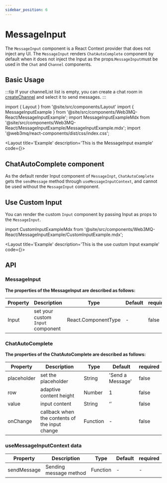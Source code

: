 ```yaml
---
sidebar_position: 6
---
```

# MessageInput
The `MessageInput` component is a React Context provider that does not inject any UI. The `MessageInput` renders `ChatAutoComplete` component by default when it does not inject the Input as the props.`MessageInput`must be used in the `Chat` and `Channel` components.

## Basic Usage
:::tip
If your channelList list is empty, you can create a chat room in [createChannel](/docs/Ethos-UI-Components/Ethos-React/chatComponent/CreateChannel) and select it to send messages.
:::

import { Layout } from '@site/src/components/Layout'
import { MessageInputExample } from '@site/src/components/Web3MQ-React/MessageInputExample';
import MessageInputExampleMdx from '@site/src/components/Web3MQ-React/MessageInputExample/MessageInputExample.mdx';
import '@web3mq/react-components/dist/css/index.css';

<Layout
title='Example'
description='This is the MessageInput example'
code={<MessageInputExampleMdx />}>
<MessageInputExample />
</Layout>

## ChatAutoComplete component
As the default render Input component of `MessageInpt`, `ChatAutoComplete` gets the `sendMessage` method through `useMessageInputContext`, and cannot be used without the `MessageInput` component.

## Use Custom Input
You can render the custom `Input` component by passing Input as props to the `MessageInput`.

import CustomInputExampleMdx from '@site/src/components/Web3MQ-React/MessageInputExample/CustomInputExample.mdx';

<Layout
title='Example'
description='This is the use custom Input example'
code={<CustomInputExampleMdx />}>
<MessageInputExample type='custom' />
</Layout>

## API
### MessageInput
**The properties of the MessageInput are described as follows:**

| Property | Description                               | Type                                      | Default | required |
| -------- | ----------------------------------------- | ----------------------------------------- | ------- | -------- |
|  Input   | set your custom `Input` component         | React.ComponentType                       |   -     |  false   |

### ChatAutoComplete
**The properties of the ChatAutoComplete are described as follows:**

| Property    | Description        | Type     | Default          | required |
| ----------- | ------------------ | -------- | ---------------- | -------- |
| placeholder | set the placeholder| String   | 'Send a Message’ |   false  |
| row         | adaptive content height | Number   |      1           |   false  |
| value       | input content      | String   |     ‘’           |   false  |
| onChange    | callback when the contents of the input change | Function |      -           |   false  |


### useMessageInputContext data

| Property      | Description                            | Type              | Default | required |
| ------------- | -------------------------------------- | ----------------- | ------- | -------- |
| sendMessage   |    Sending message method              | Function          |   -     |     -    |